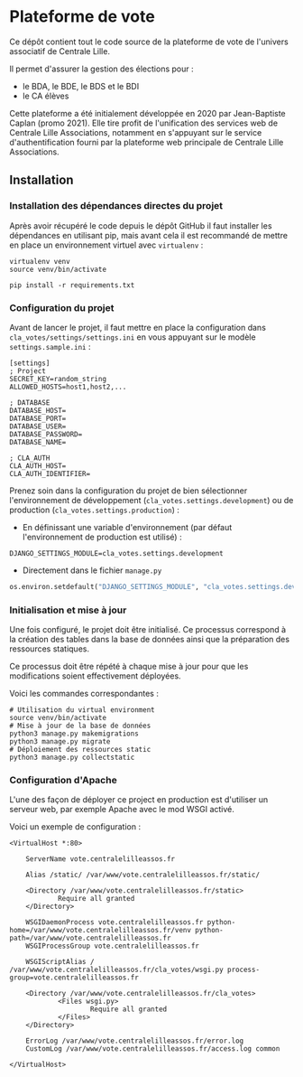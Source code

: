 
# Plateforme de vote

Ce dépôt contient tout le code source de la plateforme de vote de l'univers associatif de Centrale Lille.

Il permet d'assurer la gestion des élections pour :
- le BDA, le BDE, le BDS et le BDI
- le CA élèves 

Cette plateforme a été initialement développée en 2020 par Jean-Baptiste Caplan (promo 2021). 
Elle tire profit de l'unification des services web de Centrale Lille Associations, notamment en s'appuyant sur le service d'authentification fourni par la plateforme web principale de Centrale Lille Associations.  


## Installation

### Installation des dépendances directes du projet

Après avoir récupéré le code depuis le dépôt GitHub il faut installer les dépendances en utilisant pip, mais avant cela il est recommandé de mettre en place un environnement virtuel avec ``virtualenv`` :
```shell script
virtualenv venv
source venv/bin/activate

pip install -r requirements.txt
```

### Configuration du projet

Avant de lancer le projet, il faut mettre en place la configuration dans ``cla_votes/settings/settings.ini`` en vous appuyant sur le modèle ``settings.sample.ini`` :
```
[settings]
; Project
SECRET_KEY=random_string
ALLOWED_HOSTS=host1,host2,...

; DATABASE
DATABASE_HOST=
DATABASE_PORT=
DATABASE_USER=
DATABASE_PASSWORD=
DATABASE_NAME=

; CLA_AUTH
CLA_AUTH_HOST=
CLA_AUTH_IDENTIFIER=
```

Prenez soin dans la configuration du projet de bien sélectionner l'environnement de développement (`cla_votes.settings.development`) ou de production (`cla_votes.settings.production`) :
- En définissant une variable d'environnement (par défaut l'environnement de production est utilisé) :
```shell script
DJANGO_SETTINGS_MODULE=cla_votes.settings.development
```
- Directement dans le fichier ``manage.py``
```python
os.environ.setdefault("DJANGO_SETTINGS_MODULE", "cla_votes.settings.development")
```

### Initialisation et mise à jour

Une fois configuré, le projet doit être initialisé. Ce processus correspond à la création des tables dans la base de données ainsi que la préparation des ressources statiques.

Ce processus doit être répété à chaque mise à jour pour que les modifications soient effectivement déployées.

Voici les commandes correspondantes :
 ```shell script
# Utilisation du virtual environment
source venv/bin/activate
# Mise à jour de la base de données
python3 manage.py makemigrations
python3 manage.py migrate
# Déploiement des ressources static
python3 manage.py collectstatic
```

### Configuration d'Apache

L'une des façon de déployer ce project en production est d'utiliser un serveur web, par exemple Apache avec le mod WSGI activé.

Voici un exemple de configuration :

```
<VirtualHost *:80>

    ServerName vote.centralelilleassos.fr

    Alias /static/ /var/www/vote.centralelilleassos.fr/static/

    <Directory /var/www/vote.centralelilleassos.fr/static>
            Require all granted
    </Directory>

    WSGIDaemonProcess vote.centralelilleassos.fr python-home=/var/www/vote.centralelilleassos.fr/venv python-path=/var/www/vote.centralelilleassos.fr
    WSGIProcessGroup vote.centralelilleassos.fr

    WSGIScriptAlias / /var/www/vote.centralelilleassos.fr/cla_votes/wsgi.py process-group=vote.centralelilleassos.fr

    <Directory /var/www/vote.centralelilleassos.fr/cla_votes>
            <Files wsgi.py>
                    Require all granted
            </Files>
    </Directory>

    ErrorLog /var/www/vote.centralelilleassos.fr/error.log
    CustomLog /var/www/vote.centralelilleassos.fr/access.log common

</VirtualHost>
```
